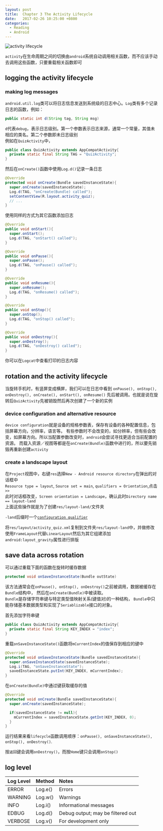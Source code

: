 ```yaml
---
layout: post
title:  Chapter 3 The Activity Lifecycle
date:   2017-02-26 10:25:00 +0800
categories:
  - Reading
  - Android
---
```


![activity lifecycle](https://developer.android.google.cn/images/training/basics/basic-lifecycle.png)

`activity`在生命周期之间的切换由`android`系统自动调用相关函数，而不应该手动去调用这些函数，只要重载相关函数即可

## logging the activity lifecycle

### making log messages

`android.util.log`类可以将日志信息发送到系统级的日志中心。`Log`类有多个记录日志的函数，例如：

```java
public static int d(String tag, String msg)
```

`d`代表`debug`，表示日志级别。第一个参数表示日志来源，通常一个常量，其值未相应的类名。第二个参数即未日志级别  
例如在`QuizActivity`中，

```java
public class QuizActivity extends AppCompatActivity{
  private static final String TAG = "QuizActivity";
}
```

然后在`onCreate()`函数中使用`Log.d()`记录一条日志

```java
@Override
protected void onCreate(Bundle savedInstanceState){
  super.onCreate(savedInstanceState);
  Log.d(TAG, "onCreate(Bundle) called");
  setContentView(R.layout.activity_quiz);
  // ...
}
```

使用同样的方式为其它函数添加日志

```java
@Override
public void onStart(){
  super.onStart();
  Log.d(TAG, "onStart() called");
}

@Override
public void onPause(){
  super.onPause();
  Log.d(TAG, "onPause() called");
}

@Override
public void onResume(){
  super.onResume();
  Log.d(TAG, "onResume() called");
}

@Override
public void onStop(){
  super.onStop();
  Log.d(TAG, "onStop() called");
}

@Override
public void onDestroy(){
  super.onDestroy();
  Log.d(TAG, "onDestroy() called");
}
```

你可以在`Logcat`中查看打印的日志内容

## rotation and the activity lifecycle

当旋转手机时，有竖屏变成横屏，我们可以在日志中看到
`onPause(), onStop(), onDestroy(), onCreate(), onStart(), onResume()`
先后被调用。也就是说在旋转后`QuizActivity`先被销毁然后再次创建了一个新的实例

### device configuration and alternative resource

`device configuration`就是设备的规格参数表，保存有设备的各种配置信息，包括屏幕方向，分辨率，语言等。
有些参数时不会改变的，如分辨率，但有些会改变，如屏幕方向。所以当配置参数改变时，`android`会尝试寻找更适合当前配置的资源。
而载入资源／视图等都是在`onCreate(Bundle)`函数中进行的，所以要先销毁再重新创建`activity`

### create a landscape layout

在`Project`视图中，右键`res`选择`New - Android resource directory`在弹出的对话框中  
`Resource type = layout`, `Source set = main`, `qualifiers = Orientation`,点击`>>`  
此时对话框改变，`Screen orientation = Landscape`，确认此时`Directory name == layout-land`  
上面这些操作就是为了创建`res/layout-land/`文件夹

`-land`后缀时一个[`configuration qualifier`](https://developer.android.google.cn/guide/topics/resources/providing-resources.html)

将`res/layout/activity_quiz.xml`复制到文件夹`res/layout-land`中，并做修改  
使用`FrameLayout`代替`LinearLayout`然后为其它组建添加`android:layout_gravity`属性进行排版

## save data across rotation

可以通过重载下面的函数在旋转时缓存数据

```java
protected void onSaveInstanceState(Bundle outState)
```

该方法通常会在`onPause(), onStop(), onDestroy()`之前被调用，数据被缓存在`Bundle`结构中，
然后在`onCreate(Bundle)`中被读取。  
`Bundle`是存储字符串键与特定类型值映射关系(键值对)的一种结构，
`Bundle`中只能存储基本数据类型和实现了`Seriablizable`接口的对象。

首先添加字符串键

```java
public class QuizActivity extends AppCompatActivity{
  private static final String KEY_INDEX = "index";
}
```

重载`onSaveInstanceState()`函数将`mCurrentIndex`的值保存到相应的键中

```java
@Override
protected void onSaveInstanceState(Bundle savedInstanceState){
  super.onSaveInstanceState(savedInstanceState);
  Log.i(TAG, "onSaveInstanceState");
  savedInstanceState.putInt(KEY_INDEX, mCurrentIndex);
}
```

在`onCreate(Bundle)`中通过键获取缓存的值

```java
@Override
protected void onCreate(Bundle savedInstanceState){
  super.onCreate(savedInstanceState);

  if(savedInstanceState != null){
    mCurrentIndex = savedInstanceState.getInt(KEY_INDEX, 0);
  }
}
```

运行结果来看`lifecycle`函数调用顺序：`onPause(), onSaveInstanceState(), onStop(), onDestroy()`.

按`返回`键会调用`onDestroy()`，而按`Home`键只会调用`onStop()`

## log level

| Log Level | Method | Notes |
| :-------- | :----- | :---- |
| ERROR | Log.e() | Errors |
| WARNING | Log.w() | Warnings |
| INFO | Log.i() | Informational messages |
| EDBUG | Log.d() | Debug output; may be filtered out |
| VERBOSE | Log.v() | For development only |
